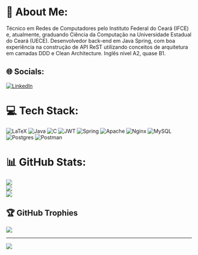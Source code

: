 # 💫 About Me:
Técnico em Redes de Computadores pelo Instituto Federal do Ceará (IFCE) e, atualmente, graduando Ciência da Computação na Universidade Estadual do Ceará (UECE). Desenvolvedor back-end em Java Spring, com boa experiência na construção de API ReST utilizando conceitos de arquitetura em camadas DDD e Clean Architecture. Inglês nível A2, quase B1.


## 🌐 Socials:
[![LinkedIn](https://img.shields.io/badge/LinkedIn-%230077B5.svg?logo=linkedin&logoColor=white)](https://linkedin.com/in/robson-dutra-b235b0186) 

# 💻 Tech Stack:
![LaTeX](https://img.shields.io/badge/latex-%23008080.svg?style=for-the-badge&logo=latex&logoColor=white) ![Java](https://img.shields.io/badge/java-%23ED8B00.svg?style=for-the-badge&logo=java&logoColor=white) ![C](https://img.shields.io/badge/c-%2300599C.svg?style=for-the-badge&logo=c&logoColor=white) ![JWT](https://img.shields.io/badge/JWT-black?style=for-the-badge&logo=JSON%20web%20tokens) ![Spring](https://img.shields.io/badge/spring-%236DB33F.svg?style=for-the-badge&logo=spring&logoColor=white) ![Apache](https://img.shields.io/badge/apache-%23D42029.svg?style=for-the-badge&logo=apache&logoColor=white) ![Nginx](https://img.shields.io/badge/nginx-%23009639.svg?style=for-the-badge&logo=nginx&logoColor=white) ![MySQL](https://img.shields.io/badge/mysql-%2300f.svg?style=for-the-badge&logo=mysql&logoColor=white) ![Postgres](https://img.shields.io/badge/postgres-%23316192.svg?style=for-the-badge&logo=postgresql&logoColor=white) ![Postman](https://img.shields.io/badge/Postman-FF6C37?style=for-the-badge&logo=postman&logoColor=white)
# 📊 GitHub Stats:
![](https://github-readme-stats.vercel.app/api?username=dutra-fran&theme=highcontrast&hide_border=false&include_all_commits=false&count_private=false)<br/>
![](https://github-readme-streak-stats.herokuapp.com/?user=dutra-fran&theme=highcontrast&hide_border=false)<br/>
![](https://github-readme-stats.vercel.app/api/top-langs/?username=dutra-fran&theme=highcontrast&hide_border=false&include_all_commits=false&count_private=false&layout=compact)

## 🏆 GitHub Trophies
![](https://github-profile-trophy.vercel.app/?username=dutra-fran&theme=radical&no-frame=false&no-bg=true&margin-w=4)

---
[![](https://visitcount.itsvg.in/api?id=dutra-fran&icon=0&color=0)](https://visitcount.itsvg.in)

<!-- Proudly created with GPRM ( https://gprm.itsvg.in ) -->
